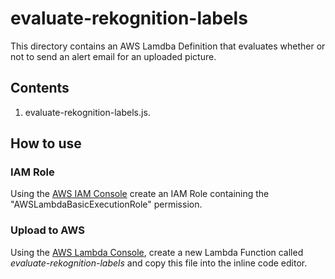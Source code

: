 # evaluate-rekognition-labels

This directory contains an AWS Lamdba Definition that evaluates whether or not to send an alert email for an uploaded picture.

## Contents

1. evaluate-rekognition-labels.js.

## How to use

### IAM Role

Using the [AWS IAM Console](https://aws.amazon.com/console/) create an IAM Role containing the "AWSLambdaBasicExecutionRole" permission. 

### Upload to AWS

Using the [AWS Lambda Console](https://aws.amazon.com/lambda), create a new Lambda Function called *evaluate-rekognition-labels* and copy this file into the inline code editor.
